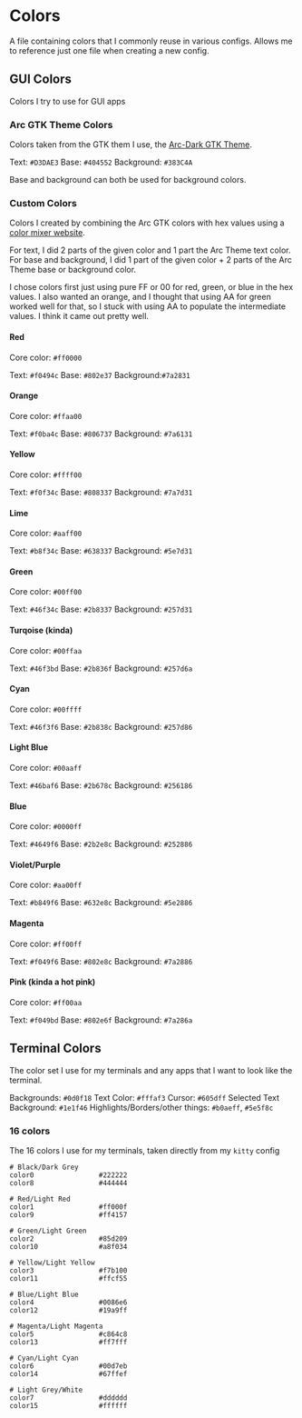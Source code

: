 # Colors

A file containing colors that I commonly reuse in various configs. Allows me to reference just one file when creating a new config.


## GUI Colors
Colors I try to use for GUI apps

### Arc GTK Theme Colors

Colors taken from the GTK them I use, the [Arc-Dark GTK Theme](https://github.com/jnsh/arc-theme).

Text: `#D3DAE3`
Base: `#404552`
Background: `#383C4A`

Base and background can both be used for background colors.

### Custom Colors

Colors I created by combining the Arc GTK colors with hex values using a [color mixer website](https://colordesigner.io/color-mixer).

For text, I did 2 parts of the given color and 1 part the Arc Theme text color. For base and background, I did 1 part of the given color + 2 parts of the Arc Theme base or background color.

I chose colors first just using pure FF or 00 for red, green, or blue in the hex values. I also wanted an orange, and I thought that using AA for green worked well for that, so I stuck with using AA to populate the intermediate values. I think it came out pretty well.

#### Red

Core color: `#ff0000`

Text: `#f0494c`
Base: `#802e37`
Background:`#7a2831`

#### Orange

Core color: `#ffaa00`

Text: `#f0ba4c`
Base: `#806737`
Background: `#7a6131`

#### Yellow

Core color: `#ffff00`

Text: `#f0f34c`
Base: `#808337`
Background: `#7a7d31`

#### Lime

Core color: `#aaff00`

Text: `#b8f34c`
Base: `#638337`
Background: `#5e7d31`

#### Green

Core color: `#00ff00`

Text: `#46f34c`
Base: `#2b8337`
Background: `#257d31`

#### Turqoise (kinda)

Core color: `#00ffaa`

Text: `#46f3bd`
Base: `#2b836f`
Background: `#257d6a`

#### Cyan

Core color: `#00ffff`

Text: `#46f3f6`
Base: `#2b838c`
Background: `#257d86`

#### Light Blue

Core color: `#00aaff`

Text: `#46baf6`
Base: `#2b678c`
Background: `#256186`

#### Blue

Core color: `#0000ff`

Text: `#4649f6`
Base: `#2b2e8c`
Background: `#252886`

#### Violet/Purple

Core color: `#aa00ff`

Text: `#b849f6`
Base: `#632e8c`
Background: `#5e2886`

#### Magenta

Core color: `#ff00ff`

Text: `#f049f6`
Base: `#802e8c`
Background: `#7a2886`

#### Pink (kinda a hot pink)

Core color: `#ff00aa`

Text: `#f049bd`
Base: `#802e6f`
Background: `#7a286a`

## Terminal Colors

The color set I use for my terminals and any apps that I want to look like the terminal.

Backgrounds: `#0d0f18`
Text Color: `#fffaf3`
Cursor: `#605dff`
Selected Text Background: `#1e1f46`
Highlights/Borders/other things: `#b0aeff`, `#5e5f8c`


### 16 colors

The 16 colors I use for my terminals, taken directly from my `kitty` config

```
# Black/Dark Grey
color0                #222222
color8                #444444

# Red/Light Red
color1                #ff000f
color9                #ff4157

# Green/Light Green
color2                #85d209
color10               #a8f034

# Yellow/Light Yellow
color3                #f7b100
color11               #ffcf55

# Blue/Light Blue
color4                #0086e6
color12               #19a9ff

# Magenta/Light Magenta
color5                #c864c8
color13               #ff7fff

# Cyan/Light Cyan
color6                #00d7eb
color14               #67ffef

# Light Grey/White
color7                #dddddd
color15               #ffffff
```


